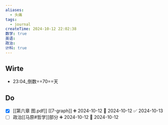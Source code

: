 ```yaml
---
aliases:
  - 头痛
tags:
  - journal
createTime: 2024-10-12 22:02:38
数学: true
英语: 
政治: 
计科: true
---
```

## Wirte
- 23:04_倒数==70==天
## Do
- [x] [[第六章 图.pdf]] [[7-graph]] ➕ 2024-10-12 📅 2024-10-12 ✅ 2024-10-13
- [ ] 政治[[马原#哲学]]部分 ➕ 2024-10-12 📅 2024-10-12
